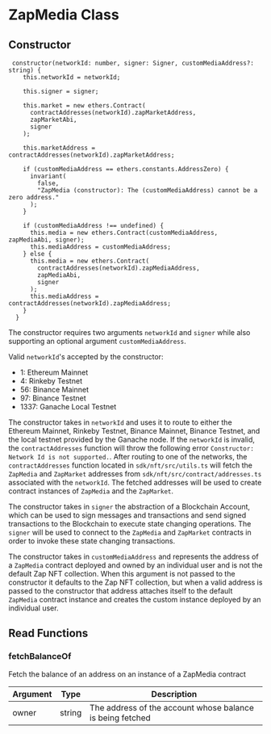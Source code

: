 # ZapMedia Class

## Constructor

```
 constructor(networkId: number, signer: Signer, customMediaAddress?: string) {
    this.networkId = networkId;

    this.signer = signer;

    this.market = new ethers.Contract(
      contractAddresses(networkId).zapMarketAddress,
      zapMarketAbi,
      signer
    );

    this.marketAddress = contractAddresses(networkId).zapMarketAddress;

    if (customMediaAddress == ethers.constants.AddressZero) {
      invariant(
        false,
        "ZapMedia (constructor): The (customMediaAddress) cannot be a zero address."
      );
    }

    if (customMediaAddress !== undefined) {
      this.media = new ethers.Contract(customMediaAddress, zapMediaAbi, signer);
      this.mediaAddress = customMediaAddress;
    } else {
      this.media = new ethers.Contract(
        contractAddresses(networkId).zapMediaAddress,
        zapMediaAbi,
        signer
      );
      this.mediaAddress = contractAddresses(networkId).zapMediaAddress;
    }
  }
```

The constructor requires two arguments `networkId` and `signer` while also supporting an optional argument `customMediaAddress`.

Valid `networkId`'s accepted by the constructor:

- 1: Ethereum Mainnet
- 4: Rinkeby Testnet
- 56: Binance Mainnet
- 97: Binance Testnet
- 1337: Ganache Local Testnet

The constructor takes in `networkId` and uses it to route to either the Ethereum Mainnet, Rinkeby Testnet, Binance Mainnet, Binance Testnet, and the local testnet provided by the Ganache node. If the `networkId` is invalid, the `contractAddresses` function will throw the following error `Constructor: Network Id is not supported.`. After routing to one of the networks, the `contractAddresses` function located in `sdk/nft/src/utils.ts` will fetch the `ZapMedia` and `ZapMarket` addresses from `sdk/nft/src/contract/addresses.ts` associated with the `networkId`. The fetched addresses will be used to create contract instances of `ZapMedia` and the `ZapMarket`.

The constructor takes in `signer` the abstraction of a Blockchain Account, which can be used to sign messages and transactions and send signed transactions to the Blockchain to execute state changing operations. The `signer` will be used to connect to the `ZapMedia` and `ZapMarket` contracts in order to invoke these state changing transactions.

The constructor takes in `customMediaAddress` and represents the address of a `ZapMedia` contract deployed and owned by an individual user and is not the default Zap NFT collection. When this argument is not passed to the constructor it defaults to the Zap NFT collection, but when a valid address is passed to the constructor that address attaches itself to the default `ZapMedia` contract instance and creates the custom instance deployed by an individual user.

## Read Functions

### fetchBalanceOf

Fetch the balance of an address on an instance of a ZapMedia contract

| **Argument** | **Type** | **Description**                                           |
| ------------ | -------- | --------------------------------------------------------- |
| owner        | string   | The address of the account whose balance is being fetched |
